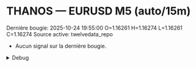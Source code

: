 # THANOS — EURUSD M5 (auto/15m)
Dernière bougie: 2025-10-24 19:55:00  O=1.16261  H=1.16274  L=1.16261  C=1.16274
Source active: twelvedata_repo

- Aucun signal sur la dernière bougie.

<details><summary>Debug</summary>

- TD_API_KEY manquant.

</details>
